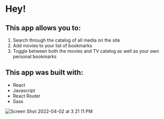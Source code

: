 # Hey!

## This app allows you to:
1. Search through the catalog of all media on the site
2. Add movies to your list of bookmarks
3. Toggle between both the movies and TV catalog as well as your own personal bookmarks

## This app was built with:
- React
- Javascript
- React Router
- Sass

![Screen Shot 2022-04-02 at 3 21 11 PM](https://user-images.githubusercontent.com/88505235/161400252-f7ba71c8-9466-4ce0-9783-0794778bc3e1.png)
